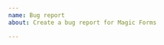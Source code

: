 ```yaml
---
name: Bug report
about: Create a bug report for Magic Forms

---
```

<!--

Use issues to report errors / bugs only.

Do you have questions?
* Read the docs: https://skydiver.github.io/october-plugin-forms/docs/introduction/
* Start a discussion: https://github.com/blakej115/magic-forms/discussions

-->